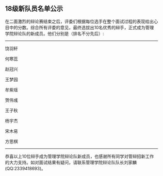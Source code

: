 ## 18级新队员名单公示

在二面激烈的辩论赛结束之后，评委们根据每位选手在整个面试过程的表现给出心目中的分数。综合所有评委的意见，最终选拔出10名优秀的辩手，正式成为管理学院辩论队的新成员。他们分别是（排名不分先后）:

***

饶羽轩

何寒蕊

赵冠兴

王梦园

牟紫瑶

贺伟彧

王子秋

杨宇杰

宋木易

方思棋

***



恭喜以上10位辩手成为管理学院辩论队新成员，也感谢所有同学对管辩招新工作的大力支持。如对面试结果有疑问，请联系管理学院辩论队队长刘家麟(QQ:2339418693)。
